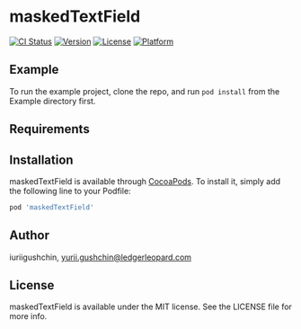 # maskedTextField

[![CI Status](https://img.shields.io/travis/iuriigushchin/maskedTextField.svg?style=flat)](https://travis-ci.org/iuriigushchin/maskedTextField)
[![Version](https://img.shields.io/cocoapods/v/maskedTextField.svg?style=flat)](https://cocoapods.org/pods/maskedTextField)
[![License](https://img.shields.io/cocoapods/l/maskedTextField.svg?style=flat)](https://cocoapods.org/pods/maskedTextField)
[![Platform](https://img.shields.io/cocoapods/p/maskedTextField.svg?style=flat)](https://cocoapods.org/pods/maskedTextField)

## Example

To run the example project, clone the repo, and run `pod install` from the Example directory first.

## Requirements

## Installation

maskedTextField is available through [CocoaPods](https://cocoapods.org). To install
it, simply add the following line to your Podfile:

```ruby
pod 'maskedTextField'
```

## Author

iuriigushchin, yurii.gushchin@ledgerleopard.com

## License

maskedTextField is available under the MIT license. See the LICENSE file for more info.
